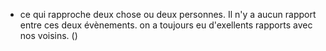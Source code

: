 - ce qui rapproche deux chose ou deux personnes. Il n'y a aucun rapport entre ces deux évènements. on a toujours eu d'exellents rapports avec nos voisins. ()
